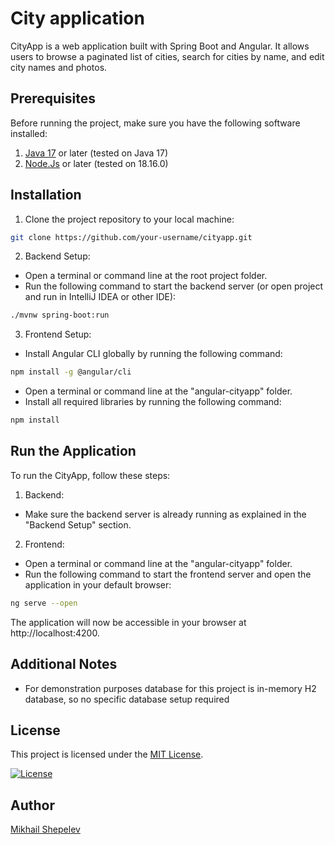 # City application
CityApp is a web application built with Spring Boot and Angular. It allows users to browse a paginated list of cities, search for cities by name, and edit city names and photos.

## Prerequisites
Before running the project, make sure you have the following software installed:

1.  [Java 17](https://www.oracle.com/java/technologies/javase/jdk17-archive-downloads.html) or later (tested on Java 17)
2.  [Node.Js](https://nodejs.org/en) or later (tested on 18.16.0)

## Installation
1. Clone the project repository to your local machine:
```bash
git clone https://github.com/your-username/cityapp.git
```
2. Backend Setup:
- Open a terminal or command line at the root project folder.
- Run the following command to start the backend server (or open project and run in IntelliJ IDEA or other IDE):
```bash
./mvnw spring-boot:run
```
3. Frontend Setup:
- Install Angular CLI globally by running the following command:
```bash
npm install -g @angular/cli
```
- Open a terminal or command line at the "angular-cityapp" folder.
- Install all required libraries by running the following command:
```bash
npm install
```

## Run the Application
To run the CityApp, follow these steps:
1. Backend:
- Make sure the backend server is already running as explained in the "Backend Setup" section.
2. Frontend:
- Open a terminal or command line at the "angular-cityapp" folder. <br>
- Run the following command to start the frontend server and open the application in your default browser:
```bash
ng serve --open
```
The application will now be accessible in your browser at http://localhost:4200.

## Additional Notes
- For demonstration purposes database for this project is in-memory H2 database, so no specific database setup required

## License

This project is licensed under the [MIT License](LICENSE).

[![License](https://img.shields.io/badge/License-MIT-blue.svg)](LICENSE)

## Author
[Mikhail Shepelev](https://github.com/mikhailshepelev)
